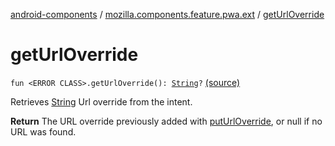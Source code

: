[android-components](../index.md) / [mozilla.components.feature.pwa.ext](index.md) / [getUrlOverride](./get-url-override.md)

# getUrlOverride

`fun <ERROR CLASS>.getUrlOverride(): `[`String`](https://kotlinlang.org/api/latest/jvm/stdlib/kotlin/-string/index.html)`?` [(source)](https://github.com/mozilla-mobile/android-components/blob/master/components/feature/pwa/src/main/java/mozilla/components/feature/pwa/ext/Intent.kt#L48)

Retrieves [String](https://kotlinlang.org/api/latest/jvm/stdlib/kotlin/-string/index.html) Url override from the intent.

**Return**
The URL override previously added with [putUrlOverride](put-url-override.md),
or null if no URL was found.

